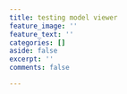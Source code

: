 ```yaml
---
title: testing model viewer
feature_image: ''
feature_text: ''
categories: []
aside: false
excerpt: ''
comments: false

---
```

<script type="module" src="[https://unpkg.com/@google/model-viewer/dist/model-viewer.min.js](https://unpkg.com/@google/model-viewer/dist/model-viewer.min.js "https://unpkg.com/@google/model-viewer/dist/model-viewer.min.js")"></script>

<model-viewer alt="Neil Armstrong's Spacesuit from the Smithsonian Digitization Programs Office and National Air and Space Museum" src="shared-assets/models/NeilArmstrong.glb" ar ar-modes="webxr scene-viewer quick-look" environment-image="shared-assets/environments/moon_1k.hdr" poster="assets/NeilArmstrong.webp" seamless-poster shadow-intensity="1" camera-controls></model-viewer>
